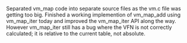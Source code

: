 Separated vm_map code into separate source files as the vm.c file was getting too big.
Finished a working implemention of vm_map_add using vm_map_iter today and improved the vm_map_iter API along the way. However vm_map_iter still has a bug where the VFN is not correctly calculated; it is relative to the current table, not absolute.
